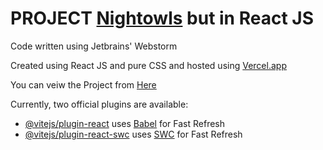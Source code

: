 # PROJECT [Nightowls](https://github.com/mohamedWF67/project-web-prep) but in React JS

Code written using Jetbrains' Webstorm

Created using React JS and pure CSS and hosted using [Vercel.app](vercel.app)

You can veiw the Project from [Here](https://nightowls-react.vercel.app/)

Currently, two official plugins are available:

- [@vitejs/plugin-react](https://github.com/vitejs/vite-plugin-react/blob/main/packages/plugin-react/README.md) uses [Babel](https://babeljs.io/) for Fast Refresh
- [@vitejs/plugin-react-swc](https://github.com/vitejs/vite-plugin-react-swc) uses [SWC](https://swc.rs/) for Fast Refresh

